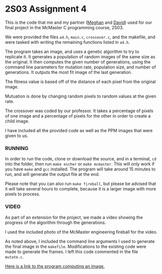 # 2S03 Assignment 4

This is the code that me and my partner ([Meghan](https://github.com/meghanmazer) and [David](https://github.com/datho7561)) used for our final project in the McMaster C programming course, 2S03.

We were provided the files `a4.h`, `main.c`, `crossover.c`, and the makefile, and were tasked with writing the remaining functions listed in `a4.h`.

The program takes an image, and uses a genetic algorithm to try to replicate it. It generates a population of random images of the same size as the original. It then computes the given number of generations, using the command line parameters for mutation rate, population size, and number of generations. It outputs the most fit image of the last generation. 

The fitness value is based off of the distance of each pixel from the original image.

Mutuation is done by changing random pixels to random values at the given rate.

The crossover was coded by our professor. It takes a percentage of pixels of one image and a percentage of pixels for the other in order to create a child image.

I have included all the provided code as well as the PPM images that were given to us.

### RUNNING

In order to run the code, clone or download the source, and in a terminal, `cd` into the folder, then run `make escher` or `make mcmaster`. This will only work if you have `make` and `gcc` installed. The program will take around 15 minutes to run, and will generate the output file at the end.

Please note that you can also run `make fireball`, but please be advised that it will take several hours to complete, because it is a larger image with more pixels to process.

### VIDEO

As part of an extension for the project, we made a video showing the progress of the algorithm through the generations.

I used the included photo of the McMaster engineering fireball for the video.

As noted above, I included the command line arguments I used to generate the final image in the `makefile`. Modifications to the existing code were made to generate the frames. I left this code commented in the file `mutate.c`.

[Here is a link to the program computing an image.](https://youtu.be/tv-_K_bvpSw)
